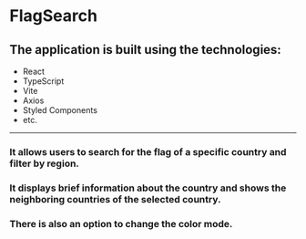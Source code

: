 # FlagSearch

## The application is built using the technologies:
- React
- TypeScript
- Vite
- Axios
- Styled Components
- etc.

<hr>

### It allows users to search for the flag of a specific country and filter by region.
### It displays brief information about the country and shows the neighboring countries of the selected country.
### There is also an option to change the color mode.

